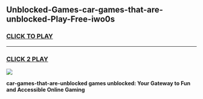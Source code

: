 
## Unblocked-Games-car-games-that-are-unblocked-Play-Free-iwo0s
<h3>
<a href="https://premium76.site?title=car-games-that-are-unblocked&ref=15A">CLICK TO PLAY</a></h3>
<hr>

<h3>
<a href="https://premium76.site?title=car-games-that-are-unblocked&ref=15A">CLICK 2 PLAY</a>
  
</h3>

<a href="https://premium76.site?title=car-games-that-are-unblocked&ref=15A"><img src="https://clearcache.store/games.png"></a>


**car-games-that-are-unblocked games unblocked: Your Gateway to Fun and Accessible Online Gaming**
